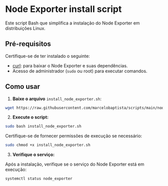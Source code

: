 # Node Exporter install script

Este script Bash que simplifica a instalação do Node Exporter em distribuições Linux.

## Pré-requisitos

Certifique-se de ter instalado o seguinte:

- [curl](https://curl.se/download.html): para baixar o Node Exporter e suas dependências.
- Acesso de administrador (`sudo` ou root) para executar comandos.

## Como usar

1. **Baixe o arquivo** `install_node_exporter.sh`:

```bash
wget https://raw.githubusercontent.com/marcelobaptista/scripts/main/node-exporter-rpm/install-node_exporter.sh
```

2. **Execute o script:**

```bash
sudo bash install_node_exporter.sh
```

Certifique-se de fornecer permissões de execução se necessário:

```bash
sudo chmod +x install_node_exporter.sh
```

3. **Verifique o serviço:**

Após a instalação, verifique se o serviço do Node Exporter está em execução:

```bash
systemctl status node_exporter
```